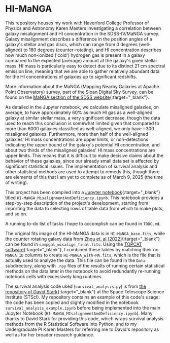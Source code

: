 # HI-MaNGA

This repository houses my work with Haverford College Professor of Physics and Astronomy Karen Masters investigating a 
correlation between galaxy misalignment and HI concentration in the SDSS-IV/MaNGA survey. Galaxy misalignment describes a difference in the position 
angles of a galaxy's stellar and gas discs, which can range from 0 degrees (well-aligned) to 180 degrees (counter-rotating), 
and HI concentration describes how much non-ionized ('cold') hydrogen gas is present in a galaxy compared to the 
expected (average) amount at the galaxy's given stellar mass. HI mass is particularly easy to detect due to its distinct
21 cm spectral emission line, meaning that we are able to gather relatively abundant data for the HI concentrations of
galaxies up to significant redshifts.

More information about the MaNGA (Mapping Nearby Galaxies at Apache Point Observatory) survey, part of the Sloan Digital
Sky Survey, can be found on the [MaNGA section of the SDSS website](https://www.sdss4.org/surveys/manga/){:target="_blank"}.

As detailed in the Jupyter notebook, we calculate misaligned galaxies, on average, to have approximately 
60% as much HI gas as a well-aligned galaxy at similar stellar mass, a very significant decrease, though the data used
to reach this conclusion is somewhat limited given that compared to more than 6000 galaxies classified as well-aligned,
we only have ~300 misaligned galaxies. Furthermore, more than half of the well-aligned galaxies' HI mass concentrations
are upper limits, or non-detections indicating the upper bound of the galaxy's potential HI concentration, and about
two thirds of the misaligned galaxies' HI mass concentrations are upper limits. This means that it is difficult to
make decisive claims about the behavior of these galaxies, since our already small data set is affected by significant
statistical issues. The implementation of survival analysis and other statistical methods are used to attempt to remedy
this, though there are elements of this that I am yet to complete as of March 9, 2025 (the time of writing). 

This project has been compiled into a [Jupyter notebook](https://github.com/harrisonfwest/HI-MaNGA/blob/main/HI-MaNGA_MisalignmentAndDeficiency.ipynb){:target="_blank"} 
titled `HI-MaNGA_MisalignmentAndDeficiency.ipynb`. This notebook provides a step-by-step description of the project's 
development, starting from importing the data to selecting rows of table data from which to make plots, and so on.

A running to-do list of tasks I hope to accomplish can be found in `TODO.md`.

The original fits image of the HI-MaNGA data is in `HI-MaNGA_base.fits`, while the counter rotating galaxy 
data from [Zhou et. al (2022)](https://ui.adsabs.harvard.edu/abs/2022MNRAS.515.5081Z/abstract){:target="_blank"} can be found in
`sampgal_misalign_final.fits`. Using the [TOPCAT software](https://www.star.bris.ac.uk/~mbt/topcat/){:target="_blank"}, I combined these
tables by matching their on `MaNGA ID` columns to create `HI-MaNGA_with-MA.fits`, which is the file that is actually 
used to analyze the data. This file can be found in the `Data` subdirectory, along with `.npy` files of the results of 
running certain statistical methods on the data later in the notebook to avoid redundantly re-running notebook cells 
with excessively long runtimes.

The survival analysis code used (`survival_analysis.py`) is from [the repository of David Stark](https://github.com/dvstark/survival){:target="_blank"} 
at the Space Telescope Science Institute (STScI). My repository contains an example of this code's usage: the code
has been copied and slightly modified in the notebook `survival_analysis_example.ipynb` before being implemented into 
the main Jupyter Notebook (`HI-MaNGA_MIsalignmentAndDeficiency.ipynb`). Many thanks to David Stark for providing this 
code, which wraps survival analysis methods from the R Statistical Software into Python, and to my Undergraduate PI 
Karen Masters for referring me to David's repository as well as for her broader research guidance.